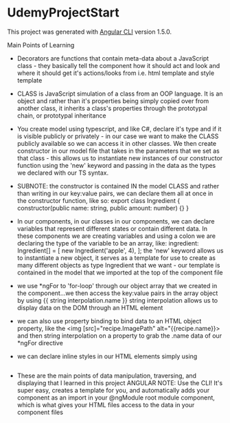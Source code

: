 # UdemyProjectStart

This project was generated with [Angular CLI](https://github.com/angular/angular-cli) version 1.5.0.

Main Points of Learning 
- Decorators are functions that contain meta-data about a JavaScript class - they basically tell the component how it should act and look and where it should get it's actions/looks from i.e. html template and style template
- CLASS is JavaScript simulation of a class from an OOP language. It is an object and rather than it's properties being simply copied over from another class, it inherits a class's properties through the prototypal chain, or prototypal inheritance
- You create model using typescript, and like C#, declare it's type and if it is visible publicly or privately - in our case we want to make the CLASS publicly available so we can access it in other classes. We then create constructor in our model file that takes in the parameters that we set as that class - this allows us to instantiate new instances of our constructor function using the 'new' keyword and passing in the data as the types we declared with our TS syntax. 
- SUBNOTE: the constructor is contained IN the model CLASS and rather than writing in our key:value pairs, we can declare them all at once in the constructor function, like so: 
export class Ingredient {
    constructor(public name: string, public amount: number) {}
}
- In our components, in our classes in our components, we can declare variables that represent different states or contain different data. In these components we are creating variables and using a colon we are declaring the type of the variable to be an array, like:
ingredient: Ingredient[] = [
    new Ingredient('apple', 4),
];
the 'new' keyword allows us to instantiate a new object, it serves as a template for use to create as many different objects as type Ingredient that we want - our template is contained in the model that we imported at the top of the component file

- we use *ngFor to 'for-loop' through our object array that we created in the component...we then access the key:value pairs in the array object by using
{{ string interpolation.name }} string interpolation allows us to display data on the DOM through an HTML element 
- we can also use property binding to bind data to an HTML object property, like the <img [src]="recipe.ImagePath" alt="{{recipe.name}}> and then string interpolation on a property to grab the .name data of our *ngFor directive 
- we can declare inline styles in our HTML elements simply using 
<img style="max-height: 50px;">

* These are the main points of data manipulation, traversing, and displaying that I learned in this project
ANGULAR NOTE: Use the CLI! It's super easy, creates a template for you, and automatically adds your component as an import in your @ngModule root module component, which is what gives your HTML files access to the data in your component files 